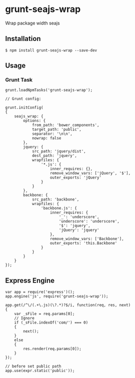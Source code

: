 grunt-seajs-wrap
================

Wrap package width seajs


## Installation

	$ npm install grunt-seajs-wrap --save-dev

## Usage

### Grunt Task

	grunt.loadNpmTasks('grunt-seajs-wrap');

	// Grunt config:

	grunt.initConfig(
	{
		seajs_wrap: {
			options: {
				from_path: 'bower_components',
				target_path: 'public',
				separator: '\n\n',
				nowrap: false
			},
			jquery: {
				src_path: 'jquery/dist',
				dest_path: 'jquery',
				wrapfiles: {
					'*.js': {
						inner_requires: {},
						remove_window_vars: ['jQuery', '$'],
						outer_exports: 'jQuery'
					}
				}
			},
			backbone: {
				src_path: 'backbone',
				wrapfiles: {
					'backbone.js': {
						inner_requires: {
							'_': 'underscore',
							'underscore': 'underscore',
							'$': 'jquery',
							'jQuery': 'jquery'
						},
						remove_window_vars: ['Backbone'],
						outer_exports: 'this.Backbone'
					}
				}
			}
		}
	});


## Express Engine

	var app = require('express')();
	app.engine('js', require('grunt-seajs-wrap'));

	app.get(/^\/(.+\.js)(\?.*)?$/i, function(req, res, next)
	{
		var _sFile = req.params[0];
		// Ignore
		if (_sFile.indexOf('com/') === 0)
		{
			next();
		}
		else
		{
			res.render(req.params[0]);
		}
	});

	// before set public path
	app.use(expr.static('public'));